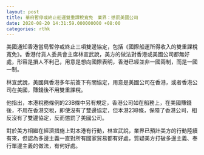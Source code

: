 ```yaml
---
layout: post
title: 華府暫停或終止船運雙重課稅寬免　業界：懲罰美國公司
date: 2020-08-20 14:31:59.000000000 +08:00
categories: rthk
---
```


美國通知香港當局暫停或終止三項雙邊協定，包括《國際船運所得收入的雙重課稅寬免》。香港付貨人委員會主席林宣武說，美方的做法對香港或美國公司都無好處，形容是損人不利己，用意是想向國際表明，香港已經並非一國兩制，而是一國一制。

林宣武說，美國與香港多年前簽下有關協定，用意是美國公司在香港，或者香港公司在美國，賺錢後不用雙重課稅。

他指出，本港稅務條例的23B條中另有規定，香港公司如在船務上，在美國賺錢後，不用在香港交稅，即使沒有了雙邊協定，但本港23B條，保障了香港公司，相反沒有了雙邊協定，反而懲罰了美國公司。

對於美方相繼在經濟措施上對本港有行動，林宣武說，業界已預計美方的行動陸續有來，但認為多邊主義一直對所有國家貿易都有好處，質疑美方打破多邊主義、奉行單邊主義的做法，有何好處。
